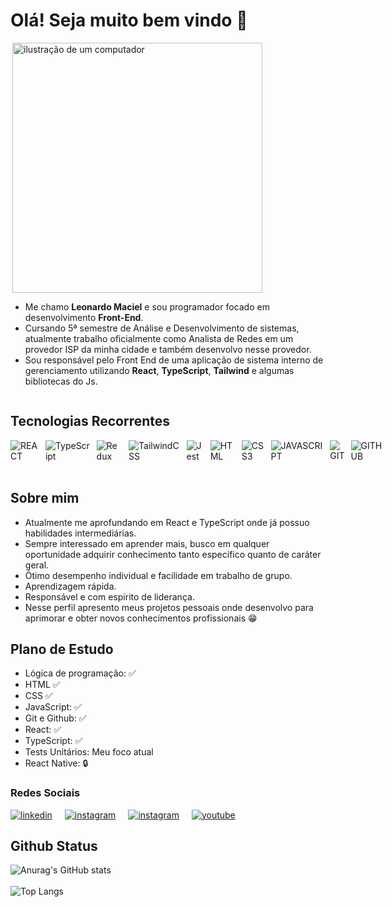 # Olá! Seja muito bem vindo 👋


<div style='display: flex; align-items: center; flex-wrap: wrap'>

<img src="https://raw.githubusercontent.com/MicaelliMedeiros/micaellimedeiros/master/image/computer-illustration.png" alt="ilustração de um computador"  min-width="200px" width="400px" align="right">

<ul aling="right">
    <li>
        Me chamo <strong>Leonardo Maciel</strong> e sou programador focado em desenvolvimento <strong>Front-End</strong>.
    </li>
    <li>
        Cursando 5ª semestre de Análise e Desenvolvimento de sistemas, 
        atualmente trabalho oficialmente como Analista de Redes em um provedor ISP da minha cidade e também desenvolvo nesse provedor. 
    </li>
    <li>
        Sou responsável pelo Front End de uma aplicação de sistema interno de gerenciamento utilizando <strong>React</strong>, <strong>TypeScript</strong>, <strong>Tailwind</strong> e algumas bibliotecas do Js.
    </li>


</ul>


</div>

## Tecnologias Recorrentes

<div style="display: flex; gap: 10px;">
    <img align="center" alt="REACT" src="https://img.shields.io/badge/react-%2320232a.svg?style=for-the-badge&logo=react&logoColor=%2361DAFB"
    ></img>
    <img align="center" alt="TypeScript" src="https://img.shields.io/badge/typescript-%23007ACC.svg?style=for-the-badge&logo=typescript&logoColor=white"
    ></img>
    <img align="center" alt="Redux" src="https://img.shields.io/badge/redux-%23593d88.svg?style=for-the-badge&logo=redux&logoColor=white"
    ></img>
    <img align="center" alt="TailwindCSS" src="https://img.shields.io/badge/tailwindcss-%2338B2AC.svg?style=for-the-badge&logo=tailwind-css&logoColor=white"
    ></img>
    <img align="center" alt="Jest" src="https://img.shields.io/badge/-jest-%23C21325?style=for-the-badge&logo=jest&logoColor=white"
    ></img>
    <img align="center" alt="HTML" src="https://img.shields.io/badge/html5-%23E34F26.svg?style=for-the-badge&logo=html5&logoColor=white" ></img>
    <img align="center" alt="CSS3" src="https://img.shields.io/badge/css3-%231572B6.svg?style=for-the-badge&logo=css3&logoColor=white"
    ></img>
    <img align="center" alt="JAVASCRIPT" src="https://img.shields.io/badge/JavaScript-F7DF1E?style=for-the-badge&logo=javascript&logoColor=black"
    ></img>
    <img align="center" alt="GIT" src="https://img.shields.io/badge/GIT-E44C30?style=for-the-badge&logo=git&logoColor=white"
    ></img>
    <img align="center" alt="GITHUB" src="https://img.shields.io/badge/GitHub-100000?style=for-the-badge&logo=github&logoColor=white"
    ></img>
</div>
<br>

## Sobre mim

- Atualmente me aprofundando em React e TypeScript onde já possuo habilidades intermediárias.
- Sempre interessado em aprender mais, busco em qualquer oportunidade adquirir conhecimento tanto específico quanto de caráter geral.
- Ótimo desempenho individual e facilidade em trabalho de grupo.
- Aprendizagem rápida.
- Responsável e com espirito de liderança.
- Nesse perfil apresento meus projetos pessoais onde desenvolvo para aprimorar e obter novos conhecimentos profissionais 😁

## Plano de Estudo

- Lógica de programação: :white_check_mark:
- HTML :white_check_mark:	
- CSS :white_check_mark:
- JavaScript: :white_check_mark:
- Git e Github: :white_check_mark:
- React: :white_check_mark:
- TypeScript: :white_check_mark:
- Tests Unitários: Meu foco atual
- React Native: :lock:

### Redes Sociais

<div style="display: flex; gap: 20px;">
    <a href='https://www.linkedin.com/in/leonardo-maciel-s/'>
        <img align="center" alt="linkedin" src="https://img.shields.io/badge/linkedin-%230077B5.svg?style=for-the-badge&logo=linkedin&logoColor=white" ></img>
    </a>
    <a href="https://www.instagram.com/sr.maciel?igsh=MWZqMnI0OXQ0OGo4bg==">
        <img align="center" alt="instagram" src="https://img.shields.io/badge/Instagram-%23E4405F.svg?style=for-the-badge&logo=Instagram&logoColor=white"></img>
    </a>
        <a href="https://x.com/devXamanX">
        <img align="center" alt="instagram" src="https://img.shields.io/badge/X-%23000000.svg?style=for-the-badge&logo=X&logoColor=white"></img>
    </a>
    <a href="https://www.youtube.com/@DevXamanX">
        <img align="center" alt="youtube" src="https://img.shields.io/badge/YouTube-%23FF0000.svg?style=for-the-badge&logo=YouTube&logoColor=white"></img>
    </a>

</div>

## Github Status 

![Anurag's GitHub stats](https://github-readme-stats.vercel.app/api?username=Leonardo-Maciel-S&show_icons=true&theme=tokyonight)
<br/>
<br/>
![Top Langs](https://github-readme-stats.vercel.app/api/top-langs/?username=Leonardo-Maciel-S&hide=PHP,blade,ejs&theme=tokyonight)

